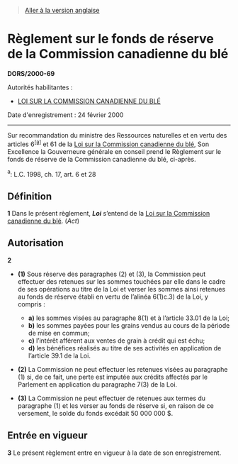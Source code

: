 > [Aller à la version anglaise](/en/Regulations/Statutory%20Orders%20and%20Regulations/2000/69.md)

# Règlement sur le fonds de réserve de la Commission canadienne du blé

**DORS/2000-69**

Autorités habilitantes : 
- [LOI SUR LA COMMISSION CANADIENNE DU BLÉ](/fr/Lois/Lois%20révisées%20du%20Canada/C/C-24.md)

Date d'enregistrement : 24 février 2000

----------

Sur recommandation du ministre des Ressources naturelles et en vertu des articles 6<sup><a href='#footnotea_f'>[a]</a></sup> et 61 de la [Loi sur la Commission canadienne du blé](/fr/Lois/Lois%20révisées%20du%20Canada/C/C-24.md), Son Excellence la Gouverneure générale en conseil prend le Règlement sur le fonds de réserve de la Commission canadienne du blé, ci-après.

<a name='footnotea_f'><sup>a</sup></a>: L.C. 1998, ch. 17, art. 6 et 28<br />




## Définition


**1** Dans le présent règlement, ***Loi*** s’entend de la [Loi sur la Commission canadienne du blé](/fr/Lois/Lois%20révisées%20du%20Canada/C/C-24.md). (*Act*)




## Autorisation


**2** 

- **(1)** Sous réserve des paragraphes (2) et (3), la Commission peut effectuer des retenues sur les sommes touchées par elle dans le cadre de ses opérations au titre de la Loi et verser les sommes ainsi retenues au fonds de réserve établi en vertu de l’alinéa 6(1)c.3) de la Loi, y compris :
	- **a)** les sommes visées au paragraphe 8(1) et à l’article 33.01 de la Loi;
	- **b)** les sommes payées pour les grains vendus au cours de la période de mise en commun;
	- **c)** l’intérêt afférent aux ventes de grain à crédit qui est échu;
	- **d)** les bénéfices réalisés au titre de ses activités en application de l’article 39.1 de la Loi.

- **(2)** La Commission ne peut effectuer les retenues visées au paragraphe (1) si, de ce fait, une perte est imputée aux crédits affectés par le Parlement en application du paragraphe 7(3) de la Loi.

- **(3)** La Commission ne peut effectuer de retenues aux termes du paragraphe (1) et les verser au fonds de réserve si, en raison de ce versement, le solde du fonds excédait 50 000 000 $.




## Entrée en vigueur


**3** Le présent règlement entre en vigueur à la date de son enregistrement.


